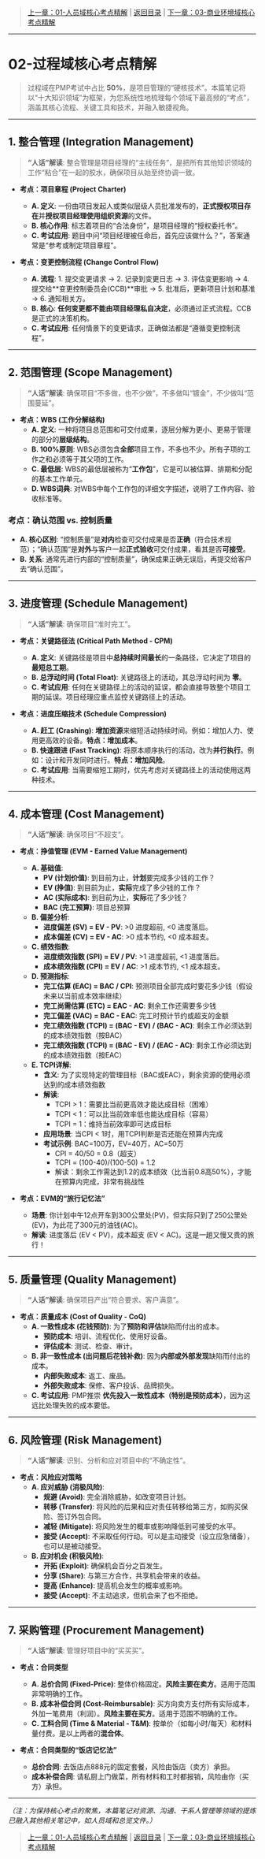 > [上一章：01-人员域核心考点精解](01-人员域核心考点精解.md) | [返回目录](../README.md) | [下一章：03-商业环境域核心考点精解](03-商业环境域核心考点精解.md)

---
# 02-过程域核心考点精解

> 过程域在PMP考试中占比 **50%**，是项目管理的“硬核技术”。本篇笔记将以“十大知识领域”为框架，为您系统性地梳理每个领域下最高频的“考点”，涵盖其核心流程、关键工具和技术，并融入敏捷视角。

---

## 1. 整合管理 (Integration Management)
> **“人话”解读**: 整合管理是项目经理的“主线任务”，是把所有其他知识领域的工作“粘合”在一起的胶水，确保项目从始至终协调一致。

- **考点：项目章程 (Project Charter)**
    - **A. 定义**: 一份由项目发起人或类似层级人员批准发布的，**正式授权项目存在**并**授权项目经理使用组织资源**的文件。
    - **B. 核心作用**: 标志着项目的“合法身份”，是项目经理的“授权委托书”。
    - **C. 考试应用**: 题目中问“项目经理被任命后，首先应该做什么？”，答案通常是“参考或制定项目章程”。

- **考点：变更控制流程 (Change Control Flow)**
    - **A. 流程**: 1. 提交变更请求 -> 2. 记录到变更日志 -> 3. 评估变更影响 -> 4. 提交给**变更控制委员会(CCB)**审批 -> 5. 批准后，更新项目计划和基准 -> 6. 通知相关方。
    - **B. 核心**: **任何变更都不能由项目经理私自决定**，必须通过正式流程。CCB是正式的决策机构。
    - **C. 考试应用**: 任何情景下的变更请求，正确做法都是“遵循变更控制流程”。

---

## 2. 范围管理 (Scope Management)
> **“人话”解读**: 确保项目“不多做，也不少做”，不多做叫“镀金”，不少做叫“范围蔓延”。

- **考点：WBS (工作分解结构)**
    - **A. 定义**: 一种将项目总范围和可交付成果，逐层分解为更小、更易于管理的部分的**层级结构**。
    - **B. 100%原则**: WBS必须包含**全部**项目工作，不多也不少。所有子项的工作之和必须等于其父项的工作。
    - **C. 最低层**: WBS的最低层被称为“**工作包**”，它是可以被估算、排期和分配的基本工作单元。
    - **D. WBS词典**: 对WBS中每个工作包的详细文字描述，说明了工作内容、验收标准等。

### 考点：确认范围 vs. 控制质量
- **A. 核心区别**: “控制质量”是**对内**检查可交付成果是否**正确**（符合技术规范）；“确认范围”是**对外**与客户一起**正式验收**可交付成果，看其是否**可接受**。
- **B. 关系**: 通常先进行内部的“控制质量”，确保成果正确无误后，再提交给客户去“确认范围”。

---

## 3. 进度管理 (Schedule Management)
> **“人话”解读**: 确保项目“准时完工”。

- **考点：关键路径法 (Critical Path Method - CPM)**
    - **A. 定义**: 关键路径是项目中**总持续时间最长**的一条路径，它决定了项目的**最短总工期**。
    - **B. 总浮动时间 (Total Float)**: 关键路径上的活动，其总浮动时间为 **零**。
    - **C. 考试应用**: 任何在关键路径上的活动的延误，都会直接导致整个项目工期的延误。项目经理应重点监控关键路径上的活动。

- **考点：进度压缩技术 (Schedule Compression)**
    - **A. 赶工 (Crashing)**: **增加资源**来缩短活动持续时间。例如：增加人力、使用更高效的设备。**特点：增加成本**。
    - **B. 快速跟进 (Fast Tracking)**: 将原本顺序执行的活动，改为**并行执行**。例如：设计和开发同时进行。**特点：增加风险**。
    - **C. 考试应用**: 当需要缩短工期时，优先考虑对关键路径上的活动使用这两种技术。

---

## 4. 成本管理 (Cost Management)
> **“人话”解读**: 确保项目“不超支”。

- **考点：挣值管理 (EVM - Earned Value Management)**
    - **A. 基础值**:
        - **PV (计划价值)**: 到目前为止，**计划**要完成多少钱的工作？
        - **EV (挣值)**: 到目前为止，**实际**完成了多少钱的工作？
        - **AC (实际成本)**: 到目前为止，**实际**花了多少钱？
        - **BAC (完工预算)**: 项目总预算
    - **B. 偏差分析**:
        - **进度偏差 (SV) = EV - PV**: >0 进度超前, <0 进度落后。
        - **成本偏差 (CV) = EV - AC**: >0 成本节约, <0 成本超支。
    - **C. 绩效指数**:
        - **进度绩效指数 (SPI) = EV / PV**: >1 进度超前, <1 进度落后。
        - **成本绩效指数 (CPI) = EV / AC**: >1 成本节约, <1 成本超支。
    - **D. 预测指标**:
        - **完工估算 (EAC) = BAC / CPI**: 预测项目全部完成时要花多少钱（假设未来以当前成本效率继续）
        - **完工尚需估算 (ETC) = EAC - AC**: 剩余工作还需要多少钱
        - **完工偏差 (VAC) = BAC - EAC**: 完工时预计节约或超支的金额
        - **完工绩效指数 (TCPI) = (BAC - EV) / (BAC - AC)**: 剩余工作必须达到的成本绩效指数（按BAC）
        - **完工绩效指数 (TCPI) = (BAC - EV) / (EAC - AC)**: 剩余工作必须达到的成本绩效指数（按EAC）
    - **E. TCPI详解**:
        - **含义**: 为了实现特定的管理目标（BAC或EAC），剩余资源的使用必须达到的成本绩效指数
        - **解读**: 
          - TCPI > 1：需要比当前更高效才能达成目标（困难）
          - TCPI < 1：可以比当前效率低也能达成目标（容易）
          - TCPI = 1：维持当前效率即可达成目标
        - **应用场景**: 当CPI < 1时，用TCPI判断是否还能在预算内完成
        - **考试示例**: BAC=100万，EV=40万，AC=50万
          - CPI = 40/50 = 0.8（超支）
          - TCPI = (100-40)/(100-50) = 1.2
          - 解读：剩余工作需达到1.2的成本绩效（比当前0.8高50%），才能在预算内完成，非常有挑战性

- **考点：EVM的“旅行记忆法”**
    - **场景**: 你计划中午12点开车到300公里处(PV)，但实际只到了250公里处(EV)，为此花了300元的油钱(AC)。
    - **解读**: 进度落后 (EV < PV)，成本超支 (EV < AC)。这是一趟又慢又贵的旅行！

---

## 5. 质量管理 (Quality Management)
> **“人话”解读**: 确保项目产出“符合要求、客户满意”。

- **考点：质量成本 (Cost of Quality - CoQ)**
    - **A. 一致性成本 (花钱预防)**: 为了**预防和评估**缺陷而付出的成本。
        - **预防成本**: 培训、流程优化、使用好设备。
        - **评估成本**: 测试、检查、审计。
    - **B. 非一致性成本 (出问题后花钱补救)**: 因为**内部或外部发现**缺陷而付出的成本。
        - **内部失败成本**: 返工、废品。
        - **外部失败成本**: 保修、客户投诉、品牌损失。
    - **C. 考试应用**: PMP推崇 **优先投入一致性成本（特别是预防成本）**，因为这远比处理失败的成本要低。

---

## 6. 风险管理 (Risk Management)
> **“人话”解读**: 识别、分析和应对项目中的“不确定性”。

- **考点：风险应对策略**
    - **A. 应对威胁 (消极风险)**:
        - **规避 (Avoid)**: 完全消除威胁，如改变项目计划。
        - **转移 (Transfer)**: 将风险的后果和应对责任转移给第三方，如购买保险、签订外包合同。
        - **减轻 (Mitigate)**: 将风险发生的概率或影响降低到可接受的水平。
        - **接受 (Accept)**: 不采取任何行动。可以是主动接受（设立应急储备），也可以是被动接受。
    - **B. 应对机会 (积极风险)**:
        - **开拓 (Exploit)**: 确保机会百分之百发生。
        - **分享 (Share)**: 与第三方合作，共享机会带来的收益。
        - **提高 (Enhance)**: 提高机会发生的概率或影响。
        - **接受 (Accept)**: 不主动追求，但机会来了也不拒绝。

---

## 7. 采购管理 (Procurement Management)
> **“人话”解读**: 管理好项目中的“买买买”。

- **考点：合同类型**
    - **A. 总价合同 (Fixed-Price)**: 整体价格固定。**风险主要在卖方**。适用于范围非常明确的工作。
    - **B. 成本补偿合同 (Cost-Reimbursable)**: 买方向卖方支付所有实际成本，外加一笔费用（利润）。**风险主要在买方**。适用于范围不明确的工作。
    - **C. 工料合同 (Time & Material - T&M)**: 按单价（如每小时/每天）和材料量付费。是以上两者的**混合体**。

- **考点：合同类型的“饭店记忆法”**
    - **总价合同**: 去饭店点888元的固定套餐，风险由饭店（卖方）承担。
    - **成本补偿合同**: 请私厨上门做菜，所有材料和工时都报销，风险由你（买方）承担。

---

*（注：为保持核心考点的聚焦，本篇笔记对资源、沟通、干系人管理等领域的提炼已融入其他相关笔记中，如人员域和总览文件。）*

> [上一章：01-人员域核心考点精解](01-人员域核心考点精解.md) | [返回目录](../README.md) | [下一章：03-商业环境域核心考点精解](03-商业环境域核心考点精解.md)